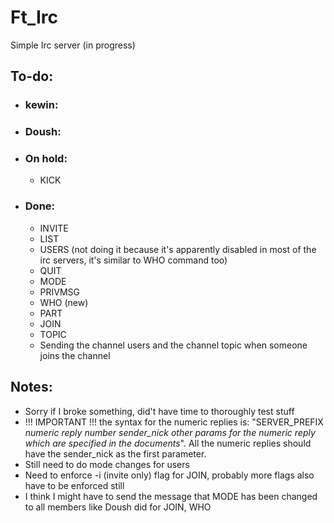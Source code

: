 # Ft_Irc
Simple Irc server (in progress)


## To-do:
- ### kewin:

- ### Doush:
     
- ### On hold:
  - KICK

- ### Done:
  - INVITE
  - LIST
  - USERS (not doing it because it's apparently disabled in most of the irc servers, it's similar to WHO command too)
  - QUIT
  - MODE
  - PRIVMSG
  - WHO (new)
  - PART
  - JOIN
  - TOPIC
  - Sending the channel users and the channel topic when someone joins the channel

## Notes:
- Sorry if I broke something, did't have time to thoroughly test stuff
- !!! IMPORTANT !!! the syntax for the numeric replies is: "SERVER_PREFIX *numeric reply number* *sender_nick* *other params for the numeric reply which are specified in the documents*". All the numeric replies should have the sender_nick as the first parameter.
- Still need to do mode changes for users
- Need to enforce -i (invite only) flag for JOIN, probably more flags also have to be enforced still
- I think I might have to send the message that MODE has been changed to all members like Doush did for JOIN, WHO
